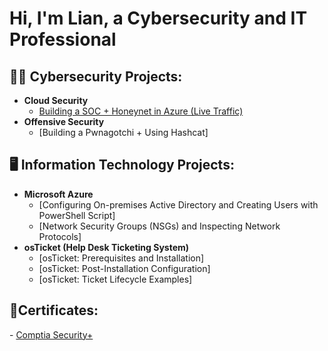 <h1>Hi, I'm Lian, a Cybersecurity and IT Professional


<h2>👨‍💻 Cybersecurity Projects:</h2>

- <b>Cloud Security</b>
  - [Building a SOC + Honeynet in Azure (Live Traffic)](https://github.com/LianCanda/azure-honeynet_project)
- <b>Offensive Security</b>
  - [Building a Pwnagotchi + Using Hashcat]

<h2>🖥️ Information Technology Projects:</h2>

- <b>Microsoft Azure</b>
  - [Configuring On-premises Active Directory and Creating Users with PowerShell Script]
  - [Network Security Groups (NSGs) and Inspecting Network Protocols]
- <b>osTicket (Help Desk Ticketing System)</b>
  - [osTicket: Prerequisites and Installation]
  - [osTicket: Post-Installation Configuration]
  - [osTicket: Ticket Lifecycle Examples]

 
<h2>📜Certificates:</h2>
- <a href="https://github.com/user-attachments/files/18248998/CompTIA.Security%2B.ce.certificate.pdf">Comptia Security+</a>
